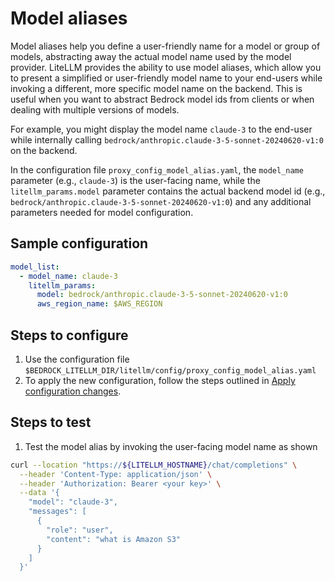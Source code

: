 # Model aliases

Model aliases help you define a user-friendly name for a model or group of models, abstracting away the actual model name used by the model provider. LiteLLM provides the ability to use model aliases, which allow you to present a simplified or user-friendly model name to your end-users while invoking a different, more specific model name on the backend. This is useful when you want to abstract Bedrock model ids from clients or when dealing with multiple versions of models.

For example, you might display the model name `claude-3` to the end-user while internally calling `bedrock/anthropic.claude-3-5-sonnet-20240620-v1:0` on the backend.

In the configuration file `proxy_config_model_alias.yaml`, the `model_name` parameter (e.g., `claude-3`) is the user-facing name, while the `litellm_params.model` parameter contains the actual backend model id (e.g., `bedrock/anthropic.claude-3-5-sonnet-20240620-v1:0`) and any additional parameters needed for model configuration.

## Sample configuration

```yaml
model_list:
  - model_name: claude-3
    litellm_params:
      model: bedrock/anthropic.claude-3-5-sonnet-20240620-v1:0
      aws_region_name: $AWS_REGION
```

## Steps to configure

1. Use the configuration file `$BEDROCK_LITELLM_DIR/litellm/config/proxy_config_model_alias.yaml`
1. To apply the new configuration, follow the steps outlined in [Apply configuration changes](./40-apply-config-changes.md).

## Steps to test
1. Test the model alias by invoking the user-facing model name as shown
```sh
curl --location "https://${LITELLM_HOSTNAME}/chat/completions" \
  --header 'Content-Type: application/json' \
  --header 'Authorization: Bearer <your key>' \
  --data '{
    "model": "claude-3",
    "messages": [
      {
        "role": "user",
        "content": "what is Amazon S3"
      }
    ]
  }'
```
